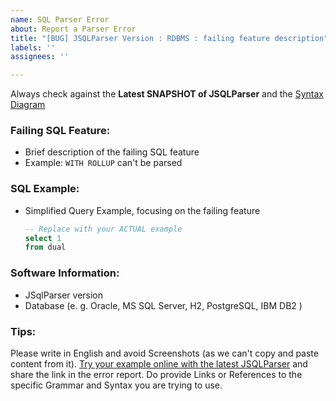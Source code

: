 ```yaml
---
name: SQL Parser Error
about: Report a Parser Error
title: "[BUG] JSQLParser Version : RDBMS : failing feature description"
labels: ''
assignees: ''

---
```


Always check against the **Latest SNAPSHOT of JSQLParser** and the [Syntax Diagram](https://jsqlparser.github.io/JSqlParser/syntax_snapshot.html)

### Failing SQL Feature:
- Brief description of the failing SQL feature
- Example: `WITH ROLLUP` can't be parsed

### SQL Example:
- Simplified Query Example, focusing on the failing feature
    ```sql
    -- Replace with your ACTUAL example
    select 1
    from dual
    ```

### Software Information:
- JSqlParser version
- Database (e. g. Oracle, MS SQL Server, H2, PostgreSQL, IBM DB2 )

### Tips:
Please write in English and avoid Screenshots (as we can't copy and paste content from it).
[Try your example online with the latest JSQLParser](http://jsqlformatter.manticore-projects.com) and share the link in the error report.
Do provide Links or References to the specific Grammar and Syntax you are trying to use.
